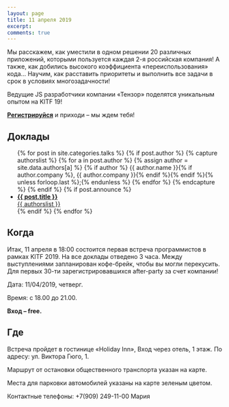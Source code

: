 ```yaml
---
layout: page
title: 11 апреля 2019
excerpt:
comments: true
---
```


Мы расскажем, как уместили в одном решении 20 различных приложений, которыми пользуется каждая 2-я российская компания! А также, как добились высокого коэффициента «переиспользования» кода… Научим, как расставить приоритеты и выполнить все задачи в срок в условиях многозадачности!

Ведущие JS разработчики компании «Тензор» поделятся уникальным опытом на KlTF 19!

[**Регистрируйся**][register] и приходи – мы ждем тебя!
	

Доклады
-------

<ul class="post-list">
{% for post in site.categories.talks %}
  {% if post.author %}
    {% capture authorslist %}
      {% for a in post.author %}
        {% assign author = site.data.authors[a] %}
        {% if author %} {{ author.name }}{% if author.company %}, {{ author.company }}{% endif %}{% endif %}{% unless forloop.last %};{% endunless %}
      {% endfor %}
    {% endcapture %}
  {% endif %}
  {% if post.announce %}
  <li><a href="{{ site.url }}{{ post.url }}"><b>{{ post.title }}</b><br/>{{ authorslist }}</a></li>
  {% endif %}
{% endfor %}
</ul>

Когда
-----

Итак, 11 апреля в 18:00 состоится первая встреча программистов в рамках KlTF 2019. На все доклады отведено 3 часа. Между выступлениями запланирован кофе-брейк, чтобы вы могли перекусить. Для первых 30-ти зарегистрировавшихся after-party за счет компании!

Дата: 11/04/2019, четверг.

Время: с 18.00 до 21.00.

__Вход – free.__


Где
---

Встреча пройдет в гостинице «Holiday Inn», Вход через отель, 1 этаж. По адресу: ул. Виктора Гюго, 1.

Маршрут от остановки общественного транспорта указан на карте.

Места для парковки автомобилей указаны на карте зеленым цветом.

Контактные телефоны: +7(909) 249-11-00 Мария

<script type="text/javascript" charset="utf-8" async src="https://api-maps.yandex.ru/services/constructor/1.0/js/?um=constructor%3A54bbc84b47dbbdba97076108d0f4a32cba9e621d88676d50523ad31942878da9&amp;width=100%25&amp;height=720&amp;lang=ru_RU&amp;scroll=true"></script>
<!-- <script type="text/javascript" charset="utf-8" async src="https://api-maps.yandex.ru/services/constructor/1.0/js/?um=constructor%3A36ddcdf780866d24a555f5e8156384d51f42ad5c6c33ffb7a74a4f0bbe78e4ed&amp;width=100%25&amp;height=636&amp;lang=ru_RU&amp;scroll=true"></script> -->

<!-- <script type="application/javascript">  var __event_coordinates = {"longitude":"20.505843","latitude":"54.708227"}, __event_metro   = null;</script>
    
<script src="https://api-maps.yandex.ru/2.1/?lang=ru_RU" type="text/javascript"></script>

<script type='text/javascript' src='https://timepad.ru/js/ep3-f8cae2320f.map.js'></script> -->


<!--
<ul class="post-list">
{% for post in site.posts limit:10 %}
  <li><article><a href="{{ site.url }}{{ post.url }}">{{ post.title }} <span class="entry-date"><time datetime="{{ post.date | date_to_xmlschema }}">{{ post.date | date: "%B %d, %Y" }}</time></span></a></article></li>
{% endfor %}
</ul>
-->

[register]: /register/
<!-- [place]:  -->
[tensor]: http://tensor.ru/
[speakers]: /speakers/
